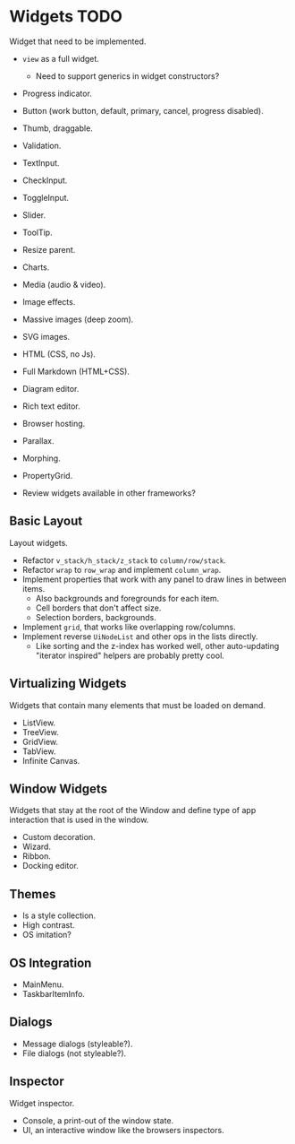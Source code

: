 # Widgets TODO

Widget that need to be implemented.

* `view` as a full widget.
  - Need to support generics in widget constructors?

* Progress indicator.
* Button (work button, default, primary, cancel, progress disabled).
* Thumb, draggable.
* Validation.
* TextInput.
* CheckInput.
* ToggleInput.
* Slider.
* ToolTip.
* Resize parent.
* Charts.
* Media (audio & video).
* Image effects.
* Massive images (deep zoom).
* SVG images.
* HTML (CSS, no Js).
* Full Markdown (HTML+CSS).
* Diagram editor.
* Rich text editor.
* Browser hosting.
* Parallax.
* Morphing.
* PropertyGrid.
* Review widgets available in other frameworks?

## Basic Layout

Layout widgets.

* Refactor `v_stack/h_stack/z_stack` to `column/row/stack`.
* Refactor `wrap` to `row_wrap` and implement `column_wrap`.
* Implement properties that work with any panel to draw lines in between items.
  - Also backgrounds and foregrounds for each item.
  - Cell borders that don't affect size.
  - Selection borders, backgrounds.
* Implement `grid`, that works like overlapping row/columns.
* Implement reverse `UiNodeList` and other ops in the lists directly.
  - Like sorting and the z-index has worked well, other auto-updating "iterator inspired" helpers are probably pretty cool.

## Virtualizing Widgets

Widgets that contain many elements that must be loaded on demand.

* ListView.
* TreeView.
* GridView.
* TabView.
* Infinite Canvas.

## Window Widgets

Widgets that stay at the root of the Window and define type of app interaction that is used in the window.

* Custom decoration.
* Wizard.
* Ribbon.
* Docking editor.

## Themes

* Is a style collection.
* High contrast.
* OS imitation?

## OS Integration

* MainMenu.
* TaskbarItemInfo.

## Dialogs

* Message dialogs (styleable?).
* File dialogs (not styleable?).

## Inspector

Widget inspector.

* Console, a print-out of the window state.
* UI, an interactive window like the browsers inspectors.